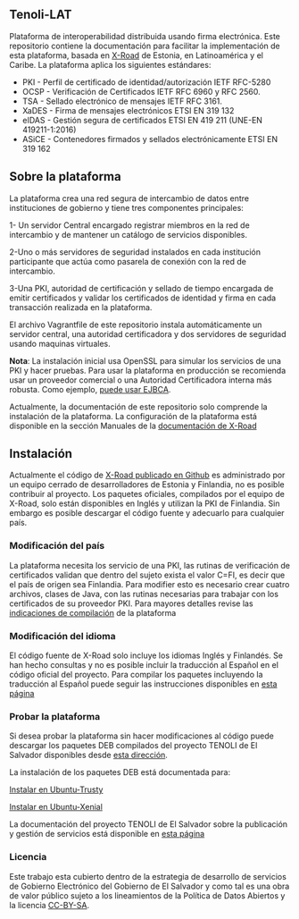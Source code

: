 ## Tenoli-LAT 

Plataforma de interoperabilidad distribuida usando firma electrónica. Este repositorio contiene la documentación para facilitar la implementación de esta plataforma, basada en [X-Road](https://e-estonia.com/solutions/interoperability-services/x-road/) de Estonia, en Latinoamérica y el Caribe.  La plataforma aplica los siguientes estándares:

* PKI - Perfil de certificado de identidad/autorización IETF RFC-5280
* OCSP - Verificación de Certificados IETF RFC 6960 y RFC 2560.
* TSA - Sellado electrónico de mensajes  IETF RFC 3161.
* XaDES - Firma de mensajes electrónicos ETSI EN 319 132
* eIDAS - Gestión segura de certificados ETSI EN 419 211 (UNE-EN 419211-1:2016)
* ASiCE - Contenedores firmados y sellados electrónicamente ETSI EN 319 162 

## Sobre la plataforma
La plataforma crea una red segura de intercambio de datos entre instituciones de gobierno y tiene tres componentes principales:

1- Un servidor Central encargado registrar miembros en la red de intercambio y de mantener un catálogo de servicios disponibles.

2-Uno o más servidores de seguridad instalados en cada institución participante que actúa como pasarela de conexión con la red de intercambio.

3-Una PKI, autoridad de certificación y sellado de tiempo encargada de emitir certificados y validar los certificados de identidad y firma en cada transacción realizada en la plataforma. 

El archivo Vagrantfile de este repositorio instala automáticamente un servidor central, una autoridad certificadora y dos servidores de seguridad usando maquinas virtuales. 

**Nota**: La instalación inicial usa OpenSSL para simular los servicios de una PKI y hacer pruebas. Para usar la plataforma en producción se recomienda usar un proveedor comercial o una Autoridad Certificadora interna más robusta. Como ejemplo, [puede usar EJBCA](https://github.com/egobsv/certificadora). 

Actualmente, la documentación de este repositorio solo comprende la instalación de la plataforma. La configuración de la plataforma está disponible en la sección Manuales de la [documentación de X-Road](https://github.com/ria-ee/X-Road/blob/develop/doc/README.md) 
 
## Instalación 

Actualmente el código de [X-Road publicado en Github](https://github.com/ria-ee/X-Road) es administrado por un equipo cerrado de desarrolladores de Estonia y Finlandia, no es posible contribuir al proyecto. Los paquetes oficiales, compilados por el equipo de X-Road, solo están disponibles en Inglés y utilizan la PKI de Finlandia. Sin embargo es posible descargar el código fuente y adecuarlo para cualquier país.

### Modificación del país
  La plataforma necesita los servicio de una PKI,  las rutinas de verificación de certificados validan que dentro del sujeto exista el valor C=FI, es decir que el país  de origen sea Finlandia. Para modifier esto es necesario crear cuatro archivos, clases de Java, con las rutinas necesarias para trabajar con los certificados de su proveedor PKI. Para mayores detalles revise las [indicaciones de compilación](compilar/) de la plataforma

### Modificación del idioma

El código fuente de X-Road solo incluye los idiomas Inglés y Finlandés. Se han hecho consultas y no es posible incluir la traducción al Español en el código oficial del proyecto. Para compilar los paquetes incluyendo la traducción al Español puede seguir las instrucciones disponibles en [esta página](compilar/)


### Probar la plataforma
Si desea probar la plataforma sin hacer modificaciones al código puede descargar los paquetes DEB compilados del proyecto TENOLI de El Salvador disponibles desde [esta dirección](http://tenoli.gobiernoelectronico.gob.sv/debs/).  

La instalación de los paquetes DEB está documentada para:

[Instalar en Ubuntu-Trusty](ubuntu-trusty/README.md)

[Instalar en Ubuntu-Xenial](ubuntu-xenial/README.md)

La documentación  del proyecto TENOLI  de El Salvador sobre la publicación y gestión de servicios está disponible en [esta página](http://tenoli.gobiernoelectronico.gob.sv/) 

### Licencia

Este trabajo esta cubierto dentro de la estrategia de desarrollo de servicios de Gobierno Electrónico del Gobierno de El Salvador y como tal es una obra de valor público sujeto a los lineamientos de la Política de Datos Abiertos y la licencia [CC-BY-SA](https://creativecommons.org/licenses/by-sa/3.0/deed.es).  
